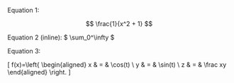 <script id="MathJax-script" async src="https://cdn.jsdelivr.net/npm/mathjax@3/es5/tex-mml-chtml.js">
</script>
<script type="text/x-mathjax-config">
let isMathjaxConfig = false; // initialize once

const initMathjaxConfig = function() {
  if (!window.MathJax) {
    return;
  }
  window.MathJax.Hub.Config({
    showProcessingMessages: false, //关闭js加载过程信息
    messageStyle: "none", //不显示信息
    jax: ["input/TeX", "output/HTML-CSS"],
    tex2jax: {
      inlineMath: [["$", "$"], ["\\(", "\\)"]], // inline selector
      displayMath: [["$$", "$$"], ["\\[", "\\]"]], // paragraph selector
      skipTags: ["script", "noscript", "style", "textarea", "pre", "code", "a"]
    },
    "HTML-CSS": {
      availableFonts: ["STIX", "TeX"], //可选字体
      showMathMenu: false //关闭右击菜单显示
    }
  });
  isMathjaxConfig = true;
};


if (isMathjaxConfig == false) { // if not configure yet...
  initMathjaxConfig();
}
</script>

Equation 1:

$$ \frac{1}{x^2 + 1} $$

Equation 2 (inline):
$ \sum_0^\infty $

Equation 3:

\[ f(x)=\left\{
\begin{aligned}
x & = & \cos(t) \\
y & = & \sin(t) \\
z & = & \frac xy
\end{aligned}
\right.
\]
